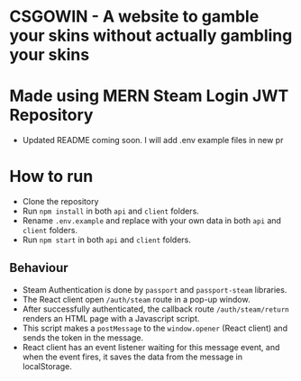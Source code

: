 # CSGOWIN - A website to gamble your skins without actually gambling your skins
# Made using MERN Steam Login JWT Repository

- Updated README coming soon. I will add .env example files in new pr


<!-- # MERN Steam Login JWT

This is an example of Steam Authentication using JWT and MERN Stack (MongoDB, Express, React and Node.js).

-->

# How to run

- Clone the repository
- Run `npm install` in both `api` and `client` folders.
- Rename `.env.example` and replace with your own data in both `api` and `client` folders.
- Run `npm start` in both `api` and `client` folders.

## Behaviour

- Steam Authentication is done by `passport` and `passport-steam` libraries.
- The React client open `/auth/steam` route in a pop-up window.
- After successfully authenticated, the callback route `/auth/steam/return` renders an HTML page with a Javascript script.
- This script makes a `postMessage` to the `window.opener` (React client) and sends the token in the message.
- React client has an event listener waiting for this message event, and when the event fires, it saves the data from the message in localStorage.
